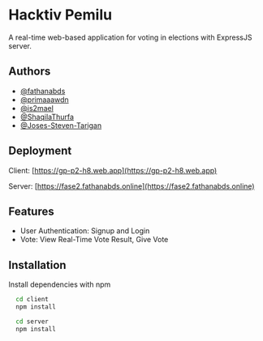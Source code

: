 # Hacktiv Pemilu

A real-time web-based application for voting in elections with ExpressJS server.

## Authors

- [@fathanabds](https://github.com/fathanabds)
- [@primaaawdn](https://github.com/primaaawdn)
- [@is2mael](https://github.com/is2mael)
- [@ShaqilaThurfa](https://github.com/ShaqilaThurfa)
- [@Joses-Steven-Tarigan](https://github.com/Joses-Steven-Tarigan)

## Deployment

Client: [https://gp-p2-h8.web.app](https://gp-p2-h8.web.app)

Server: [https://fase2.fathanabds.online](https://fase2.fathanabds.online)

## Features

- User Authentication: Signup and Login
- Vote: View Real-Time Vote Result, Give Vote

## Installation

Install dependencies with npm

```bash
  cd client
  npm install
```

```bash
  cd server
  npm install
```
